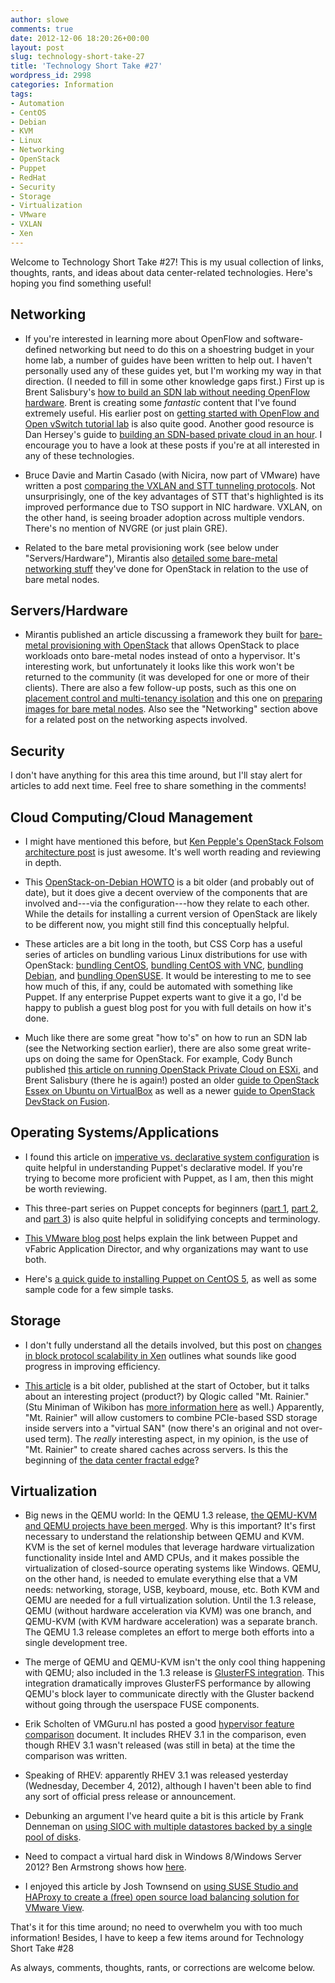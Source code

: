 ```yaml
---
author: slowe
comments: true
date: 2012-12-06 18:20:26+00:00
layout: post
slug: technology-short-take-27
title: 'Technology Short Take #27'
wordpress_id: 2998
categories: Information
tags:
- Automation
- CentOS
- Debian
- KVM
- Linux
- Networking
- OpenStack
- Puppet
- RedHat
- Security
- Storage
- Virtualization
- VMware
- VXLAN
- Xen
---
```


Welcome to Technology Short Take #27! This is my usual collection of links, thoughts, rants, and ideas about data center-related technologies. Here's hoping you find something useful!

## Networking

* If you're interested in learning more about OpenFlow and software-defined networking but need to do this on a shoestring budget in your home lab, a number of guides have been written to help out. I haven't personally used any of these guides yet, but I'm working my way in that direction. (I needed to fill in some other knowledge gaps first.) First up is Brent Salisbury's [how to build an SDN lab without needing OpenFlow hardware](http://networkstatic.net/2012/07/how-to-build-an-sdn-lab-without-needing-openflow-hardware/). Brent is creating some _fantastic_ content that I've found extremely useful. His earlier post on [getting started with OpenFlow and Open vSwitch tutorial lab](http://networkstatic.net/2012/06/openflow-openvswitch-lab/) is also quite good. Another good resource is Dan Hersey's guide to [building an SDN-based private cloud in an hour](http://virtualnow.net/2012/09/17/building-a-sdn-based-private-cloud-in-an-hour/). I encourage you to have a look at these posts if you're at all interested in any of these technologies.

* Bruce Davie and Martin Casado (with Nicira, now part of VMware) have written a post [comparing the VXLAN and STT tunneling protocols](http://networkheresy.com/2012/10/15/tunneling-for-network-virtualization/). Not unsurprisingly, one of the key advantages of STT that's highlighted is its improved performance due to TSO support in NIC hardware. VXLAN, on the other hand, is seeing broader adoption across multiple vendors. There's no mention of NVGRE (or just plain GRE).

* Related to the bare metal provisioning work (see below under "Servers/Hardware"), Mirantis also [detailed some bare-metal networking stuff](http://www.mirantis.com/blog/configuring-baremetal-openstack-cloud/) they've done for OpenStack in relation to the use of bare metal nodes.

## Servers/Hardware

* Mirantis published an article discussing a framework they built for [bare-metal provisioning with OpenStack](http://www.mirantis.com/blog/bare-metal-provisioning-with-openstack-cloud/) that allows OpenStack to place workloads onto bare-metal nodes instead of onto a hypervisor. It's interesting work, but unfortunately it looks like this work won't be returned to the community (it was developed for one or more of their clients). There are also a few follow-up posts, such as this one on [placement control and multi-tenancy isolation](http://www.mirantis.com/blog/baremetal-provisioning-multi-tenancy-placement-control-isolation/) and this one on [preparing images for bare metal nodes](http://www.mirantis.com/blog/baremetal-provisioning-part3-images-preparation/). Also see the "Networking" section above for a related post on the networking aspects involved.

## Security

I don't have anything for this area this time around, but I'll stay alert for articles to add next time. Feel free to share something in the comments!

## Cloud Computing/Cloud Management

* I might have mentioned this before, but [Ken Pepple's OpenStack Folsom architecture post](http://ken.pepple.info/openstack/2012/09/25/openstack-folsom-architecture/) is just awesome. It's well worth reading and reviewing in depth.

* This [OpenStack-on-Debian HOWTO](http://wiki.debian.org/OpenStackHowto) is a bit older (and probably out of date), but it does give a decent overview of the components that are involved and---via the configuration---how they relate to each other. While the details for installing a current version of OpenStack are likely to be different now, you might still find this conceptually helpful.

* These articles are a bit long in the tooth, but CSS Corp has a useful series of articles on bundling various Linux distributions for use with OpenStack: [bundling CentOS](http://cssoss.wordpress.com/2011/11/28/bundling-centos-image-for-openstack/), [bundling CentOS with VNC](http://cssoss.wordpress.com/2012/01/10/bundling-centos-image-with-vnc-access-for-openstack/), [bundling Debian](http://cssoss.wordpress.com/2011/11/28/bundling-debian-image-for-openstack/), and [bundling OpenSUSE](http://cssoss.wordpress.com/2011/11/28/bundling-opensuse-image-for-openstack/). It would be interesting to me to see how much of this, if any, could be automated with something like Puppet. If any enterprise Puppet experts want to give it a go, I'd be happy to publish a guest blog post for you with full details on how it's done.

* Much like there are some great "how to's" on how to run an SDN lab (see the Networking section earlier), there are also some great write-ups on doing the same for OpenStack. For example, Cody Bunch published [this article on running OpenStack Private Cloud on ESXi](http://openstack.prov12n.com/running-openstack-private-cloud-on-esxi/), and Brent Salisbury (there he is again!) posted an older [guide to OpenStack Essex on Ubuntu on VirtualBox](http://networkstatic.net/2012/04/23/openstack-essex-scripted-installation-on-ubuntu-12-04-part-1/) as well as a newer [guide to OpenStack DevStack on Fusion](http://networkstatic.net/openstack-quantum-devstack-on-a-laptop-with-vmware-fusion/).

## Operating Systems/Applications

* I found this article on [imperative vs. declarative system configuration](http://spin.atomicobject.com/2012/09/13/from-imperative-to-declarative-system-configuration-with-puppet/) is quite helpful in understanding Puppet's declarative model. If you're trying to become more proficient with Puppet, as I am, then this might be worth reviewing.

* This three-part series on Puppet concepts for beginners ([part 1](http://justfewtuts.blogspot.com/2012/05/puppet-beginners-concept-guide-part-1.html), [part 2](http://justfewtuts.blogspot.com/2012/07/puppet-beginners-concept-guide-part-2.html), and [part 3](http://justfewtuts.blogspot.com/2012/08/puppet-beginners-concept-guide-part-3.html)) is also quite helpful in solidifying concepts and terminology.

* [This VMware blog post](http://blogs.vmware.com/vfabric/2012/09/why-application-director-puppet-work-better-together.html) helps explain the link between Puppet and vFabric Application Director, and why organizations may want to use both.

* Here's [a quick guide to installing Puppet on CentOS 5](http://www.how2centos.com/centos-5-puppet-install/), as well as some sample code for a few simple tasks.

## Storage

* I don't fully understand all the details involved, but this post on [changes in block protocol scalability in Xen](http://blog.xen.org/index.php/2012/11/23/improving-block-protocol-scalability-with-persistent-grants/) outlines what sounds like good progress in improving efficiency.

* [This article](http://servicesangle.com/blog/2012/10/03/qlogics-frees-ssds-from-server-slavery-with-mt-rainier/) is a bit older, published at the start of October, but it talks about an interesting project (product?) by Qlogic called "Mt. Rainier." (Stu Miniman of Wikibon has [more information here](http://wikibon.org/wiki/v/QLogic_Unveils_a_Networking_Approach_to_Enhance_Flash_Storage) as well.) Apparently, "Mt. Rainier" will allow customers to combine PCIe-based SSD storage inside servers into a "virtual SAN" (now there's an original and not over-used term). The _really_ interesting aspect, in my opinion, is the use of "Mt. Rainier" to create shared caches across servers. Is this the beginning of [the data center fractal edge](http://blogs.cisco.com/datacenter/introducing-engineers-unplugged-video-podcast-for-technical-people-with-a-side-of-unicorns/)?

## Virtualization

* Big news in the QEMU world: In the QEMU 1.3 release, [the QEMU-KVM and QEMU projects have been merged](http://www.linux-kvm.com/content/qemu-13-released-qemu-kvm-merge-qemu-complete). Why is this important? It's first necessary to understand the relationship between QEMU and KVM. KVM is the set of kernel modules that leverage hardware virtualization functionality inside Intel and AMD CPUs, and it makes possible the virtualization of closed-source operating systems like Windows. QEMU, on the other hand, is needed to emulate everything else that a VM needs: networking, storage, USB, keyboard, mouse, etc. Both KVM and QEMU are needed for a full virtualization solution. Until the 1.3 release, QEMU (without hardware acceleration via KVM) was one branch, and QEMU-KVM (with KVM hardware acceleration) was a separate branch. The QEMU 1.3 release completes an effort to merge both efforts into a single development tree.

* The merge of QEMU and QEMU-KVM isn't the only cool thing happening with QEMU; also included in the 1.3 release is [GlusterFS integration](http://raobharata.wordpress.com/2012/10/29/qemu-glusterfs-native-integration/). This integration dramatically improves GlusterFS performance by allowing QEMU's block layer to communicate directly with the Gluster backend without going through the userspace FUSE components.

* Erik Scholten of VMGuru.nl has posted a good [hypervisor feature comparison](http://www.vmguru.nl/wordpress/2012/12/enterprise-hypervisor-feature-comparison/) document. It includes RHEV 3.1 in the comparison, even though RHEV 3.1 wasn't released (was still in beta) at the time the comparison was written.

* Speaking of RHEV: apparently RHEV 3.1 was released yesterday (Wednesday, December 4, 2012), although I haven't been able to find any sort of official press release or announcement.

* Debunking an argument I've heard quite a bit is this article by Frank Denneman on [using SIOC with multiple datastores backed by a single pool of disks](http://frankdenneman.nl/sioc/sioc-on-datastores-backed-by-a-single-datapool/).

* Need to compact a virtual hard disk in Windows 8/Windows Server 2012? Ben Armstrong shows how [here](http://blogs.msdn.com/b/virtual_pc_guy/archive/2012/10/10/compacting-virtual-hard-disks-in-windows-8-windows-server-2012.aspx).

* I enjoyed this article by Josh Townsend on [using SUSE Studio and HAProxy to create a (free) open source load balancing solution for VMware View](http://vmtoday.com/2012/09/free-vmware-view-load-balancer-using-suse-studio-and-haproxy/).

That's it for this time around; no need to overwhelm you with too much information! Besides, I have to keep a few items around for Technology Short Take #28

As always, comments, thoughts, rants, or corrections are welcome below.
